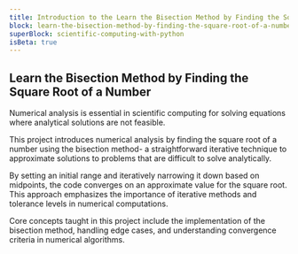 ```yaml
---
title: Introduction to the Learn the Bisection Method by Finding the Square Root of a Number
block: learn-the-bisection-method-by-finding-the-square-root-of-a-number
superBlock: scientific-computing-with-python
isBeta: true
---
```


## Learn the Bisection Method by Finding the Square Root of a Number

Numerical analysis is essential in scientific computing for solving equations where analytical solutions are not feasible.

This project introduces numerical analysis by finding the square root of a number using the bisection method- a straightforward iterative technique to approximate solutions to problems that are difficult to solve analytically.

By setting an initial range and iteratively narrowing it down based on midpoints, the code converges on an approximate value for the square root. This approach emphasizes the importance of iterative methods and tolerance levels in numerical computations.

Core concepts taught in this project include the implementation of the bisection method, handling edge cases, and understanding convergence criteria in numerical algorithms.
